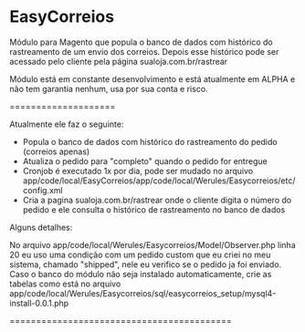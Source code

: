 EasyCorreios
========

Módulo para Magento que popula o banco de dados com histórico do rastreamento de um envio dos correios. Depois esse histórico pode ser acessado pelo cliente pela página sualoja.com.br/rastrear

Módulo está em constante desenvolvimento e está atualmente em ALPHA e não tem garantia nenhum, usa por sua conta e risco.

====================

Atualmente ele faz o seguinte:

- Popula o banco de dados com histórico do rastreamento do pedido (correios apenas)
- Atualiza o pedido para "completo" quando o pedido for entregue
- Cronjob é executado 1x por dia, pode ser mudado no arquivo app/code/local/EasyCorreios/app/code/local/Werules/Easycorreios/etc/config.xml
- Cria a pagina sualoja.com.br/rastrear onde o cliente digita o número do pedido e ele consulta o histórico de rastreamento no banco de dados


Alguns detalhes:

No arquivo app/code/local/Werules/Easycorreios/Model/Observer.php linha 20 eu uso uma condição com um pedido custom que eu criei no meu sistema, chamado "shipped", nele eu verifico se o pedido ja foi enviado.
Caso o banco do módulo não seja instalado automaticamente, crie as tabelas como está no arquivo app/code/local/Werules/Easycorreios/sql/easycorreios_setup/mysql4-install-0.0.1.php

==========================================